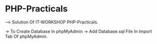 # PHP-Practicals

--> Solution Of IT-WORKSHOP PHP-Practicals.

-> To Create Database In phpMyAdmin
   -> Add Database.sql File In Import Tab Of phpMyAdmin. 
